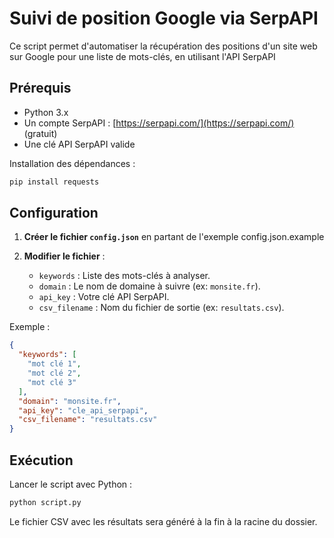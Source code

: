 # Suivi de position Google via SerpAPI

Ce script permet d'automatiser la récupération des positions d'un site web sur Google pour une liste de mots-clés, en utilisant l'API SerpAPI

## Prérequis

- Python 3.x
- Un compte SerpAPI : [https://serpapi.com/](https://serpapi.com/) (gratuit)
- Une clé API SerpAPI valide

Installation des dépendances :

```bash
pip install requests
```

## Configuration

1. **Créer le fichier `config.json`** en partant de l'exemple config.json.example
2. **Modifier le fichier** :

   - `keywords` : Liste des mots-clés à analyser.
   - `domain` : Le nom de domaine à suivre (ex: `monsite.fr`).
   - `api_key` : Votre clé API SerpAPI.
   - `csv_filename` : Nom du fichier de sortie (ex: `resultats.csv`).

Exemple :

```json
{
  "keywords": [
    "mot clé 1",
    "mot clé 2",
    "mot clé 3"
  ],
  "domain": "monsite.fr",
  "api_key": "cle_api_serpapi",
  "csv_filename": "resultats.csv"
}
```

## Exécution

Lancer le script avec Python :

```bash
python script.py
```

Le fichier CSV avec les résultats sera généré à la fin à la racine du dossier.
